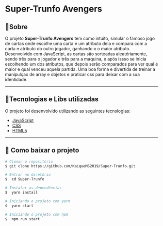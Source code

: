 <h1>
    Super-Trunfo Avengers
</h1>

## 🔖Sobre

O projeto **Super-Trunfo Avengers** tem como intuito, simular o famoso jogo de cartas onde escolhe uma carta e um atributo dela e
compara com a carta e atributo do outro jogador, ganhando o o maior atributo. Desenvolvido com JavaScript, as cartas são sorteadas aleatóriamente, sendo três para o jogador
e três para a maquina, e após issso se inicia escolhendo um dos atributos, que depois serão comparados para ver qual é maior e qual venceu aquela partida.
  Uma boa forma e divertida de treinar a manipulçao de array e objetos e praticar css para deixar com a sua identidade.


---

## 🚀Tecnologias e Libs utilizadas

O projeto foi desenvolvido utilizando as seguintes tecnologias:

- [JavaScript](https://developer.mozilla.org/pt-BR/docs/Web/JavaScript)
- [CSS](https://developer.mozilla.org/pt-BR/docs/Web/CSS)
- [HTML5](https://developer.mozilla.org/pt-BR/docs/Web/HTML)

---

## 📁 Como baixar o projeto

```bash
# Clonar o repositório
$ git clone https://github.com/KaiqueMS2019/Super-Trunfo.git

# Entrar no diretório
$  cd Super-Trunfo

# Instalar as dependências
$  yarn install

# Iniciando o projeto com yarn
$  yarn start

# Iniciando o projeto com npm
$  npm run start
